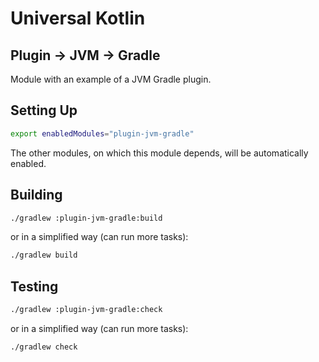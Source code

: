 # Universal Kotlin

## Plugin -> JVM -> Gradle

Module with an example of a JVM Gradle plugin.

<!--
## Screenshot

## Architecture

### Targets

### Source Sets
-->

## Setting Up

```bash
export enabledModules="plugin-jvm-gradle"
```

The other modules, on which this module depends, will be automatically enabled.

## Building

```bash
./gradlew :plugin-jvm-gradle:build
```

or in a simplified way (can run more tasks):

```bash
./gradlew build
```

## Testing

```bash
./gradlew :plugin-jvm-gradle:check
```

or in a simplified way (can run more tasks):

```bash
./gradlew check
```

<!--
## Running

TODO: Complete documentation.
-->
